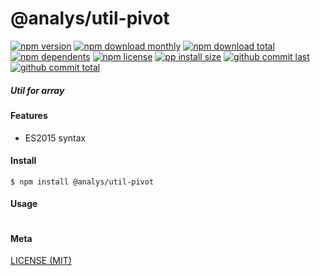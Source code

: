 # @analys/util-pivot

[![npm version][badge-npm-version]][url-npm]
[![npm download monthly][badge-npm-download-monthly]][url-npm]
[![npm download total][badge-npm-download-total]][url-npm]
[![npm dependents][badge-npm-dependents]][url-github]
[![npm license][badge-npm-license]][url-npm]
[![pp install size][badge-pp-install-size]][url-pp]
[![github commit last][badge-github-last-commit]][url-github]
[![github commit total][badge-github-commit-count]][url-github]

[//]: <> (Shields)
[badge-npm-version]: https://flat.badgen.net/npm/cell/@analys/util-pivot
[badge-npm-download-monthly]: https://flat.badgen.net/npm/dm/@analys/util-pivot
[badge-npm-download-total]:https://flat.badgen.net/npm/dt/@analys/util-pivot
[badge-npm-dependents]: https://flat.badgen.net/npm/dependents/@analys/util-pivot
[badge-npm-license]: https://flat.badgen.net/npm/license/@analys/util-pivot
[badge-pp-install-size]: https://flat.badgen.net/packagephobia/install/@analys/util-pivot
[badge-github-last-commit]: https://flat.badgen.net/github/last-commit/hoyeungw/vect
[badge-github-commit-count]: https://flat.badgen.net/github/commits/hoyeungw/vect

[//]: <> (Link)
[url-npm]: https://npmjs.org/package/@analys/util-pivot
[url-pp]: https://packagephobia.now.sh/result?p=@analys/util-pivot
[url-github]: https://github.com/hoyeungw/vect

##### Util for array

#### Features

- ES2015 syntax

#### Install
```console
$ npm install @analys/util-pivot
```

#### Usage
```js
```

#### Meta
[LICENSE (MIT)](LICENSE)
